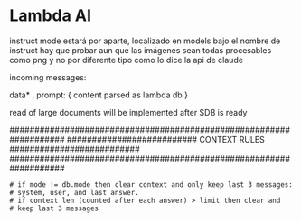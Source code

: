 # Lambda AI


instruct mode estará por aparte, localizado en models bajo el nombre de instruct
hay que probar aun que las imágenes sean todas procesables como png y no por diferente tipo como lo dice la api de claude

incoming messages:


data* , prompt: { content parsed as lambda db }


read of large documents will be implemented after SDB is ready


###################################################################
	########################## CONTEXT RULES ##########################
	###################################################################

	# if mode != db.mode then clear context and only keep last 3 messages:
	# system, user, and last answer.
	# if context len (counted after each answer) > limit then clear and
	# keep last 3 messages 